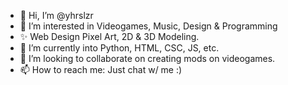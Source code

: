 - 👋 Hi, I’m @yhrslzr
- 👀 I’m interested in Videogames, Music, Design & Programming
- ✨ Web Design Pixel Art, 2D & 3D Modeling.
- 🌱 I’m currently into Python, HTML, CSC, JS, etc.
- 💞️ I’m looking to collaborate on creating mods on videogames.
- 📫 How to reach me: Just chat w/ me :)

<!---
yhrslzr/yhrslzr is a ✨ special ✨ repository because its `README.md` (this file) appears on your GitHub profile.
You can click the Preview link to take a look at your changes.
--->
